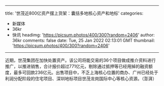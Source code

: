 
---
title: '世茂近800亿资产摆上货架：囊括多地核心资产和地标'
categories: 
 - 新媒体
 - 36kr
 - 快讯
headimg: 'https://picsum.photos/400/300?random=2406'
author: 36kr
comments: false
date: Tue, 25 Jan 2022 02:13:01 GMT
thumbnail: 'https://picsum.photos/400/300?random=2406'
---

<div>   
近期，世茂集团在加快处置资产。该公司将能交易的36个项目做成推介资料进行推广，以推进销售，合计报价超过771亿元，剔除通过抵押等已经用掉的融资额度，最多可回款236亿元。出售项目中，不乏上海核心位置的商办、广州已经处于利润分配阶段的住宅项目、深圳地标项目世茂龙岗国际中心等核心资源。（澎湃）  
</div>
            